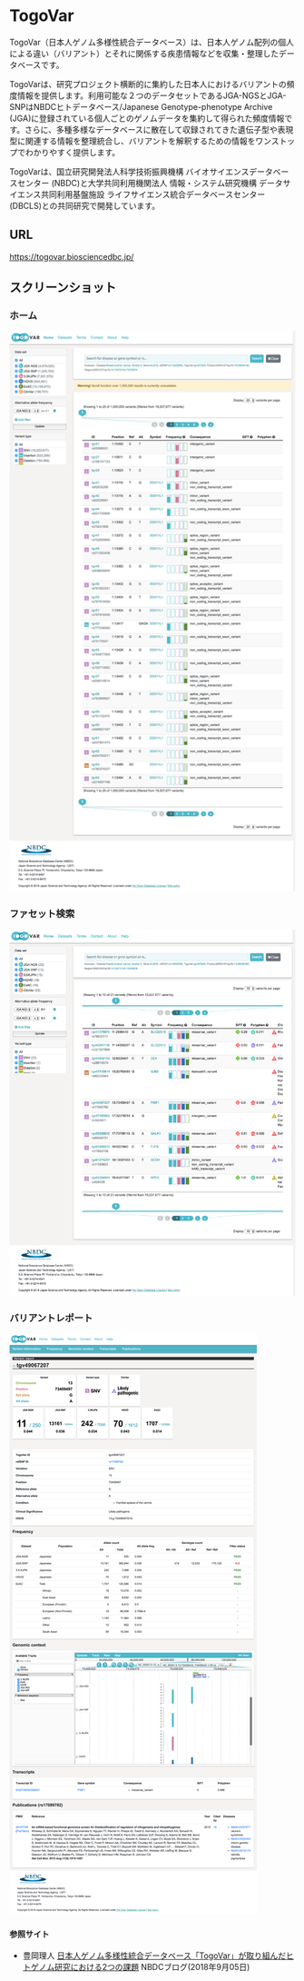 # TogoVar

TogoVar（日本人ゲノム多様性統合データベース）は、日本人ゲノム配列の個人による違い（バリアント）とそれに関係する疾患情報などを収集・整理したデータベースです。

TogoVarは、研究プロジェクト横断的に集約した日本人におけるバリアントの頻度情報を提供します。利用可能な２つのデータセットであるJGA-NGSとJGA-SNPはNBDCヒトデータベース/Japanese Genotype-phenotype Archive (JGA)に登録されている個人ごとのゲノムデータを集約して得られた頻度情報です。さらに、多種多様なデータベースに散在して収録されてきた遺伝子型や表現型に関連する情報を整理統合し、バリアントを解釈するための情報をワンストップでわかりやすく提供します。

TogoVarは、国立研究開発法人科学技術振興機構 バイオサイエンスデータベースセンター (NBDC)と大学共同利用機関法人 情報・システム研究機構 データサイエンス共同利用基盤施設 ライフサイエンス統合データベースセンター (DBCLS)との共同研究で開発しています。

## URL

https://togovar.biosciencedbc.jp/

## スクリーンショット

### ホーム

![Fig-1](https://raw.githubusercontent.com/dbcls/website/master/services/images/DBCLSservices_TogoVar_fig-1.png)

### ファセット検索

![Fig-2](https://raw.githubusercontent.com/dbcls/website/master/services/images/DBCLSservices_TogoVar_fig-2.png)

### バリアントレポート

![Fig-3](https://raw.githubusercontent.com/dbcls/website/master/services/images/DBCLSservices_TogoVar_fig-3.png)

#### 参照サイト

* 豊岡理人 [日本人ゲノム多様性統合データベース「TogoVar」が取り組んだヒトゲノム研究における2つの課題](https://biosciencedbc.jp/nbdc-blog/1019-20180905-01) NBDCブログ(2018年9月05日)
